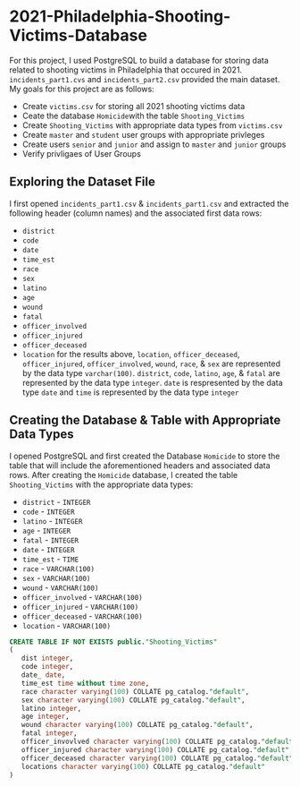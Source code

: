# 2021-Philadelphia-Shooting-Victims-Database
For this project, I used PostgreSQL to build a database for storing data related to shooting victims in Philadelphia that occured in 2021. `incidents_part1.cvs` and `incidents_part2.csv` provided the main dataset. My goals for this project are as follows:
  - Create `victims.csv` for storing all 2021 shooting victims data
  - Ceate the database `Homicide`with the table `Shooting_Victims`
  - Create `Shooting_Victims` with appropriate data types from `victims.csv`
  - Create `master` and `student` user groups with appropriate privleges
  - Create users `senior` and `junior` and assign to `master` and `junior` groups
  - Verify privligaes of User Groups

## Exploring the Dataset File 
I first opened `incidents_part1.csv` & `incidents_part1.csv` and extracted the following header (column names) and the associated first data rows:
  - `district`
  - `code`
  - `date`
  - `time_est`
  - `race`
  - `sex`
  - `latino`
  - `age`
  - `wound`
  - `fatal`
  - `officer_involved`
  - `officer_injured`
  - `officer_deceased`
  - `location`
for the results above, `location`, `officer_deceased`, `officer_injured`, `officer_involved`, `wound`, `race`, & `sex` are represented by the data type `varchar(100)`. `district`, `code`, `latino`, `age`, & `fatal` are represented by the data type `integer`. `date` is respresented by the data type `date` and `time` is represented by the data type `integer`
## Creating the Database & Table with Appropriate Data Types
I opened PostgreSQL and first created the Database `Homicide` to store the table that will include the aforementioned headers and associated data rows. After creating the `Homicide` database, I created the table `Shooting_Victims` with the appropriate data types:
 - `district` - `INTEGER`
  - `code` - `INTEGER`
  - `latino` - `INTEGER`
  - `age` - `INTEGER`
  - `fatal` - `INTEGER`
  - `date` - `INTEGER`
  - `time_est` - `TIME`
  - `race` - `VARCHAR(100)`
  - `sex` - `VARCHAR(100)`
  - `wound` - `VARCHAR(100)`
  - `officer_involved` - `VARCHAR(100)`
  - `officer_injured` - `VARCHAR(100)`
  - `officer_deceased` - `VARCHAR(100)`
  - `location` - `VARCHAR(100)`
  
 ```sql
 CREATE TABLE IF NOT EXISTS public."Shooting_Victims"
(
    dist integer,
    code integer,
    date_ date,
    time_est time without time zone,
    race character varying(100) COLLATE pg_catalog."default",
    sex character varying(100) COLLATE pg_catalog."default",
    latino integer,
    age integer,
    wound character varying(100) COLLATE pg_catalog."default",
    fatal integer,
    officer_invovlved character varying(100) COLLATE pg_catalog."default",
    officer_injured character varying(100) COLLATE pg_catalog."default",
    officer_deceased character varying(100) COLLATE pg_catalog."default",
    locations character varying(100) COLLATE pg_catalog."default"
) 
```
  

